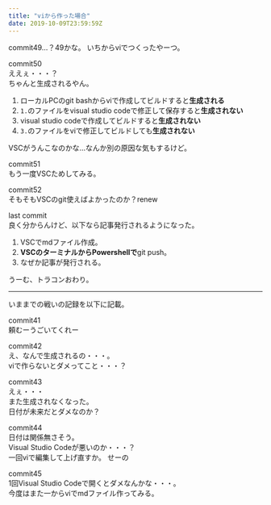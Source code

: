 ```yaml
---
title: "viから作った場合"
date: 2019-10-09T23:59:59Z
---
```


commit49…？49かな。
いちからviでつくったやーつ。  

commit50  
ええぇ・・・？  
ちゃんと生成されるやん。  

1. ローカルPCのgit bashからviで作成してビルドすると**生成される**
2. `1.`のファイルをvisual studio codeで修正して保存すると**生成されない**
3. visual studio codeで作成してビルドすると**生成されない**
4. `3.`のファイルをviで修正してビルドしても**生成されない**

VSCがうんこなのかな…なんか別の原因な気もするけど。

commit51  
もう一度VSCためしてみる。

commit52  
そもそもVSCのgit使えばよかったのか？renew

last commit  
良く分からんけど、以下なら記事発行されるようになった。  

1. VSCでmdファイル作成。
2. **VSCのターミナルからPowershellで**git push。
3. なぜか記事が発行される。

うーむ、トラコンおわり。

---
いままでの戦いの記録を以下に記載。


commit41  
頼むーうごいてくれー  


commit42  
え、なんで生成されるの・・・。  
viで作らないとダメってこと・・・？  


commit43  
えぇ・・・  
また生成されなくなった。  
日付が未来だとダメなのか？  


commit44  
日付は関係無さそう。  
Visual Studio Codeが悪いのか・・・？  
一回viで編集して上げ直すか。 せーの  


commit45  
1回Visual Studio Codeで開くとダメなんかな・・・。  
今度はまた一からviでmdファイル作ってみる。  



